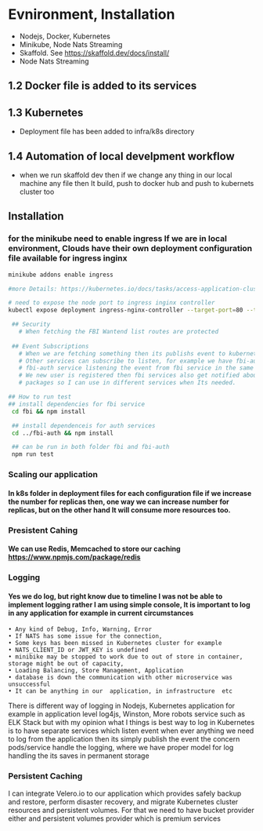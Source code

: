 
# Evnironment, Installation
  - Nodejs, Docker, Kubernetes
  - Minikube, Node Nats Streaming
  - Skaffold. See https://skaffold.dev/docs/install/
  - Node Nats Streaming
 
## 1.2 Docker file is added to its services

## 1.3 Kubernetes 
  - Deployment file has been added to infra/k8s directory

## 1.4 Automation of local develpment workflow 
  - when we run skaffold dev then if we change any thing in our local machine any file then It build, push to docker hub and push to kubernets cluster too

## Installation
 ### for the minikube need to enable ingress If we are in local environment, Clouds have their own deployment configuration file available for ingress inginx
 ``` bash 
 minikube addons enable ingress

 #more Details: https://kubernetes.io/docs/tasks/access-application-cluster/ingress-minikube/

 # need to expose the node port to ingress inginx controller 
 kubectl expose deployment ingress-nginx-controller --target-port=80 --type=NodePort -n kube-system

  ## Security  
    # When fetching the FBI Wantend list routes are protected
  
  ## Event Subscriptions
    # When we are fetching something then its publishs event to kubernets cluster 
    # Other services can subscribe to listen, for example we have fbi-auth service
    # fbi-auth service listening the event from fbi service in the same way 
    # We new user is registered then fbi services also get notified about that   # the user is added, all abstract typescript class which define which even - # uses what kind of data is defined is common module and I have created npm 
    # packages so I can use in different services when Its needed.

## How to run test
## install dependencies for fbi service
  cd fbi && npm install 

  ## install dependenceis for auth services
  cd ../fbi-auth && npm install 

  ## can be run in both folder fbi and fbi-auth 
  npm run test 
  ```
### Scaling our application 
  #### In k8s folder in deployment files for each configuration file if we increase the number for replicas then, one way we can increase number for replicas, but on the other hand It will consume more resources too.

### Presistent Cahing 
 #### We can use Redis, Memcached to store our caching https://www.npmjs.com/package/redis

### Logging 
#### Yes we do log, but right know due to timeline I was not be able to implement logging rather I am using simple console, It is important to log in any application for example in current circumstances 
    • Any kind of Debug, Info, Warning, Error
    • If NATS has some issue for the connection, 
    • Some keys has been missed in Kubernetes cluster for example 
    • NATS_CLIENT_ID or JWT_KEY is undefined
    • minibike may be stopped to work due to out of store in container, storage might be out of capacity, 
    • Loading Balancing, Store Management, Application 
    • database is down the communication with other microservice was unsuccessful
    • It can be anything in our  application, in infrastructure  etc

There is different way of logging in Nodejs, Kubernetes application for example in application level log4js, Winston, More robots service such as ELK Stack but with my opinion what I things is best way to log in Kubernetes is to have separate services which listen event when ever anything we need to log from the application then its simply publish the event the concern pods/service handle the logging, where we have proper model for log handling the its saves in permanent storage

### Persistent Caching 
I can integrate Velero.io to our application which provides safely backup and restore, perform disaster recovery, and migrate Kubernetes cluster resources and persistent volumes. For that we need to have bucket provider either and persistent volumes provider which is premium services
      